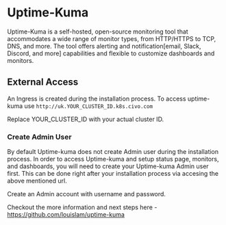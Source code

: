 # Uptime-Kuma

Uptime-Kuma is a self-hosted, open-source monitoring tool that accommodates a wide range of monitor types, from HTTP/HTTPS to TCP, DNS, and more. The tool offers alerting and notification[email, Slack, Discord, and more] capabilities and flexible to customize dashboards and monitors.

## External Access

An Ingress is created during the installation process. To access uptime-kuma use `http://uk.YOUR_CLUSTER_ID.k8s.civo.com`

Replace YOUR_CLUSTER_ID with your actual cluster ID.



### Create Admin User

By default Uptime-kuma does not create Admin user during the installation process. In order to access Uptime-kuma and setup status page, monitors, and dashboards, you will need to create your Uptime-kuma Admin user first. This can be done right after your installation process via accesing the above mentioned url.

Create an Admin account with username and password.

Checkout the more information and next steps here - https://github.com/louislam/uptime-kuma

